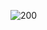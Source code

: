 ![200](https://github.com/TheRealOd8m/cracks/assets/101047931/e91c4729-9da3-4a91-a8c5-8f519aae9b9b)

